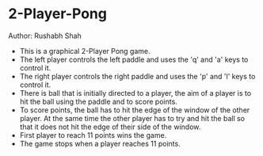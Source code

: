 # 2-Player-Pong
Author: Rushabh Shah
- This is a graphical 2-Player Pong game.
- The left player controls the left paddle and uses the 'q' and 'a' keys to control it.
- The right player controls the right paddle and uses the 'p' and 'l' keys to control it.
- There is ball that is initially directed to a player, the aim of a player is to hit the ball
  using the paddle and to score points.
- To score points, the ball has to hit the edge of the window of the other player. At the
  same time the other player has to try and hit the ball so that it does not hit the edge
  of their side of the window.
- First player to reach 11 points wins the game.
- The game stops when a player reaches 11 points.
